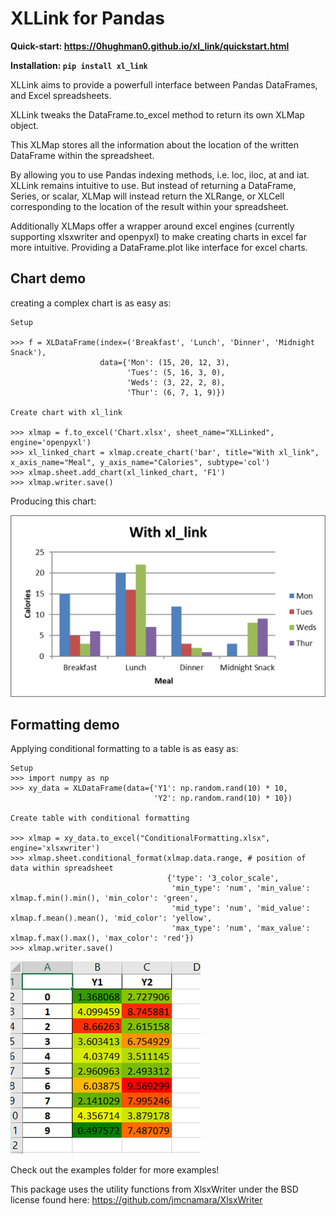 # XLLink for Pandas

**Quick-start: https://0hughman0.github.io/xl_link/quickstart.html**

**Installation: `pip install xl_link`**

XLLink aims to provide a powerfull interface between Pandas DataFrames, and Excel spreadsheets.

XLLink tweaks the DataFrame.to_excel method to return its own XLMap object.

This XLMap stores all the information about the location of the written DataFrame within the spreadsheet.

By allowing you to use Pandas indexing methods, i.e. loc, iloc, at and iat. XLLink remains intuitive to use. But instead of returning a DataFrame, Series, or scalar, XLMap will instead return the XLRange, or XLCell corresponding to the location of the result within your spreadsheet.

Additionally XLMaps offer a wrapper around excel engines (currently supporting xlsxwriter and openpyxl) to make creating charts in excel far more intuitive. Providing a DataFrame.plot like interface for excel charts.

## Chart demo

creating a complex chart is as easy as:

    Setup

    >>> f = XLDataFrame(index=('Breakfast', 'Lunch', 'Dinner', 'Midnight Snack'),
                        data={'Mon': (15, 20, 12, 3),
                              'Tues': (5, 16, 3, 0),
                              'Weds': (3, 22, 2, 8),
                              'Thur': (6, 7, 1, 9)})

    Create chart with xl_link

    >>> xlmap = f.to_excel('Chart.xlsx', sheet_name="XLLinked", engine='openpyxl')
    >>> xl_linked_chart = xlmap.create_chart('bar', title="With xl_link", x_axis_name="Meal", y_axis_name="Calories", subtype='col')
    >>> xlmap.sheet.add_chart(xl_linked_chart, 'F1')
    >>> xlmap.writer.save()

Producing this chart:

![multi bar chart](https://raw.githubusercontent.com/0Hughman0/xl_link/master/examples/BarExample.png)


## Formatting demo

Applying conditional formatting to a table is as easy as:

    Setup
    >>> import numpy as np
    >>> xy_data = XLDataFrame(data={'Y1': np.random.rand(10) * 10,
                                    'Y2': np.random.rand(10) * 10})

    Create table with conditional formatting

    >>> xlmap = xy_data.to_excel("ConditionalFormatting.xlsx", engine='xlsxwriter')
    >>> xlmap.sheet.conditional_format(xlmap.data.range, # position of data within spreadsheet
                                       {'type': '3_color_scale',
                                        'min_type': 'num', 'min_value': xlmap.f.min().min(), 'min_color': 'green',
                                        'mid_type': 'num', 'mid_value': xlmap.f.mean().mean(), 'mid_color': 'yellow',
                                        'max_type': 'num', 'max_value': xlmap.f.max().max(), 'max_color': 'red'})
    >>> xlmap.writer.save()

![conditional formatting](https://raw.githubusercontent.com/0Hughman0/xl_link/master/examples/ConditionalFormattingExample.png)

Check out the examples folder for more examples!

This package uses the utility functions from XlsxWriter under the BSD license found here: https://github.com/jmcnamara/XlsxWriter
